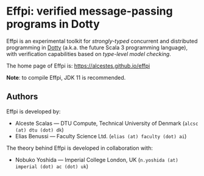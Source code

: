 # Effpi: verified message-passing programs in Dotty

Effpi is an experimental toolkit for _strongly-typed_ concurrent and
distributed programming in [Dotty](https://dotty.epfl.ch/) (a.k.a. the
future Scala 3 programming language), with verification capabilities
based on _type-level model checking_.

The home page of Effpi is: <https://alcestes.github.io/effpi>

**Note**: to compile Effpi, JDK 11 is recommended.

## Authors

Effpi is developed by:

  * Alceste Scalas — DTU Compute, Technical University of Denmark
    (`alcsc (at) dtu (dot) dk`)
  * Elias Benussi — Faculty Science Ltd.
    (`elias (at) faculty (dot) ai`)

The theory behind Effpi is developed in collaboration with:

  * Nobuko Yoshida — Imperial College London, UK
   (`n.yoshida (at) imperial (dot) ac (dot) uk`)
